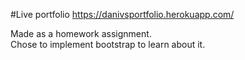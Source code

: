 #Live portfolio
https://danivsportfolio.herokuapp.com/

Made as a homework assignment.  
Chose to implement bootstrap to learn about it.  
